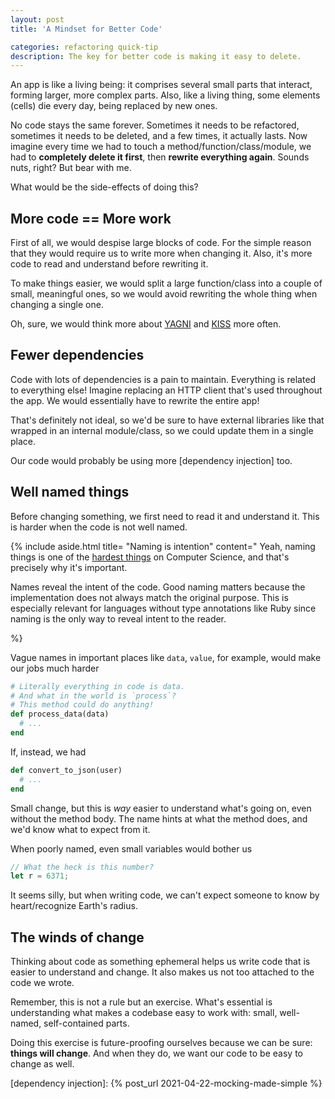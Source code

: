 ```yaml
---
layout: post
title: 'A Mindset for Better Code'

categories: refactoring quick-tip
description: The key for better code is making it easy to delete.
---
```


An app is like a living being: it comprises several small parts that interact,
forming larger, more complex parts. Also, like a living thing, some elements
(cells) die every day, being replaced by new ones.

No code stays the same forever. Sometimes it needs to be refactored, sometimes
it needs to be deleted, and a few times, it actually lasts. Now imagine every
time we had to touch a method/function/class/module, we had to **completely
delete it first**, then **rewrite everything again**. Sounds nuts, right? But bear
with me.

What would be the side-effects of doing this?

## More code == More work

First of all, we would despise large blocks of code. For the simple reason that
they would require us to write more when changing it. Also, it's more code to
read and understand before rewriting it.

To make things easier, we would split a large function/class into a couple of
small, meaningful ones, so we would avoid rewriting the whole thing when
changing a single one.

Oh, sure, we would think more about [YAGNI] and [KISS] more often.

## Fewer dependencies

Code with lots of dependencies is a pain to maintain. Everything is related to
everything else! Imagine replacing an HTTP client that's used throughout the
app. We would essentially have to rewrite the entire app!

That's definitely not ideal, so we'd be sure to have external libraries like
that wrapped in an internal module/class, so we could update them in a single
place.

Our code would probably be using more [dependency injection] too.

## Well named things

Before changing something, we first need to read it and
understand it. This is harder when the code is not well named.

{%
include aside.html
title= "Naming is intention"
content="
Yeah, naming things is one of the [hardest things] on Computer Science, and
that's precisely why it's important.

Names reveal the intent of the code. Good naming matters because the
implementation does not always match the original purpose. This is especially
relevant for languages without type annotations like Ruby since naming is the
only way to reveal intent to the reader.

[hardest things]: https://martinfowler.com/bliki/TwoHardThings.html"
%}

Vague names in important places like `data`, `value`, for example, would make
our jobs much harder

```ruby
# Literally everything in code is data.
# And what in the world is `process`?
# This method could do anything!
def process_data(data)
  # ...
end
```

If, instead, we had

```ruby
def convert_to_json(user)
  # ...
end
```

Small change, but this is _way_ easier to understand what's going on, even
without the method body. The name hints at what the method does, and we'd know
what to expect from it.

When poorly named, even small variables would bother us

```rust
// What the heck is this number?
let r = 6371;
```

It seems silly, but when writing code, we can't expect someone to know by
heart/recognize Earth's radius.

## The winds of change

Thinking about code as something ephemeral helps us write code that is easier to
understand and change. It also makes us not too attached to the code we wrote.

Remember, this is not a rule but an exercise. What's essential is understanding
what makes a codebase easy to work with: small, well-named, self-contained
parts.

Doing this exercise is future-proofing ourselves because we can be sure:
**things will change**. And when they do, we want our code to be easy to
change as well.

[kiss]: https://thoughtbot.com/blog/ruby-and-kiss-sitting-in-a-tree
[yagni]: https://martinfowler.com/bliki/Yagni.html

[dependency injection]: {% post_url 2021-04-22-mocking-made-simple %}
